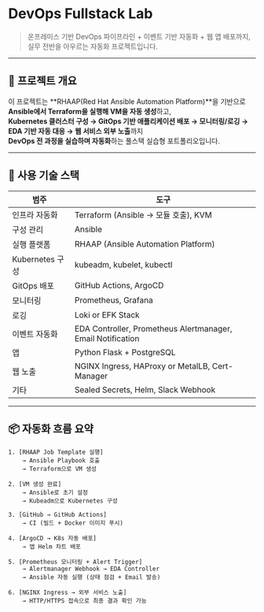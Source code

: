 # DevOps Fullstack Lab

> 온프레미스 기반 DevOps 파이프라인 + 이벤트 기반 자동화 + 웹 앱 배포까지,  
> 실무 전반을 아우르는 자동화 프로젝트입니다.

---

## 📌 프로젝트 개요

이 프로젝트는 **RHAAP(Red Hat Ansible Automation Platform)**을 기반으로  
**Ansible에서 Terraform을 실행해 VM을 자동 생성**하고,  
**Kubernetes 클러스터 구성 → GitOps 기반 애플리케이션 배포 → 모니터링/로깅 → EDA 기반 자동 대응 → 웹 서비스 외부 노출**까지  
**DevOps 전 과정을 실습하며 자동화**하는 풀스택 실습형 포트폴리오입니다.

---

## 🧱 사용 기술 스택

| 범주 | 도구 |
|------|------|
| 인프라 자동화 | Terraform (Ansible → 모듈 호출), KVM |
| 구성 관리 | Ansible |
| 실행 플랫폼 | RHAAP (Ansible Automation Platform) |
| Kubernetes 구성 | kubeadm, kubelet, kubectl |
| GitOps 배포 | GitHub Actions, ArgoCD |
| 모니터링 | Prometheus, Grafana |
| 로깅 | Loki or EFK Stack |
| 이벤트 자동화 | EDA Controller, Prometheus Alertmanager, Email Notification |
| 앱 | Python Flask + PostgreSQL |
| 웹 노출 | NGINX Ingress, HAProxy or MetalLB, Cert-Manager |
| 기타 | Sealed Secrets, Helm, Slack Webhook |

---

## 📦 자동화 흐름 요약

```plaintext
1. [RHAAP Job Template 실행]
    → Ansible Playbook 호출
    → Terraform으로 VM 생성

2. [VM 생성 완료]
    → Ansible로 초기 설정
    → Kubeadm으로 Kubernetes 구성

3. [GitHub → GitHub Actions]
    → CI (빌드 + Docker 이미지 푸시)

4. [ArgoCD → K8s 자동 배포]
    → 앱 Helm 차트 배포

5. [Prometheus 모니터링 + Alert Trigger]
    → Alertmanager Webhook → EDA Controller
    → Ansible 자동 실행 (상태 점검 + Email 발송)

6. [NGINX Ingress → 외부 서비스 노출]
    → HTTP/HTTPS 접속으로 최종 결과 확인 가능
